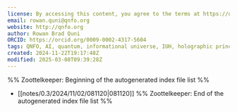 ```yaml
---
license: By accessing this content, you agree to the terms at https://qnfo.org/LICENSE
email: rowan.quni@qnfo.org
website: http://qnfo.org
author: Rowan Brad Quni
ORCID: https://orcid.org/0009-0002-4317-5604
tags: QNFO, AI, quantum, informational universe, IUH, holographic principle
created: 2024-11-22T19:17:48Z
modified: 2025-03-08T09:39:28Z
---
```


%% Zoottelkeeper: Beginning of the autogenerated index file list %%
-  [[notes/0.3/2024/11/02/081120|081120]]
%% Zoottelkeeper: End of the autogenerated index file list %%
